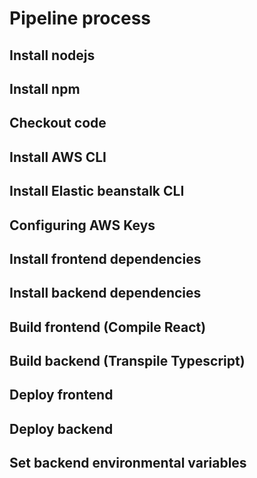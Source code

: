 # Pipeline process

## Install nodejs

## Install npm

## Checkout code

## Install AWS CLI

## Install Elastic beanstalk CLI

## Configuring AWS Keys

## Install frontend dependencies

## Install backend dependencies

## Build frontend (Compile React)

## Build backend (Transpile Typescript)

## Deploy frontend

## Deploy backend

## Set backend environmental variables